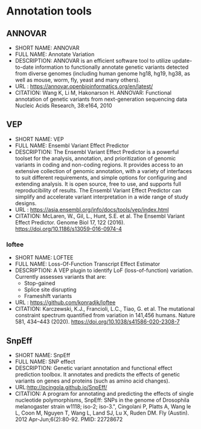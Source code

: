 # Annotation tools

## ANNOVAR
- SHORT NAME: ANNOVAR
- FULL NAME: Annotate Variation
- DESCRIPTION: ANNOVAR is an efficient software tool to utilize update-to-date information to functionally annotate genetic variants detected from diverse genomes (including human genome hg18, hg19, hg38, as well as mouse, worm, fly, yeast and many others).
- URL : https://annovar.openbioinformatics.org/en/latest/
- CITATION: Wang K, Li M, Hakonarson H. ANNOVAR: Functional annotation of genetic variants from next-generation sequencing data Nucleic Acids Research, 38:e164, 2010

## VEP
- SHORT NAME: VEP
- FULL NAME: Ensembl Variant Effect Predictor
- DESCRIPTION: The Ensembl Variant Effect Predictor is a powerful toolset for the analysis, annotation, and prioritization of genomic variants in coding and non-coding regions. It provides access to an extensive collection of genomic annotation, with a variety of interfaces to suit different requirements, and simple options for configuring and extending analysis. It is open source, free to use, and supports full reproducibility of results. The Ensembl Variant Effect Predictor can simplify and accelerate variant interpretation in a wide range of study designs.
- URL : https://asia.ensembl.org/info/docs/tools/vep/index.html
- CITATION: McLaren, W., Gil, L., Hunt, S.E. et al. The Ensembl Variant Effect Predictor. Genome Biol 17, 122 (2016). https://doi.org/10.1186/s13059-016-0974-4

### loftee
- SHORT NAME: LOFTEE
- FULL NAME: Loss-Of-Function Transcript Effect Estimator
- DESCRIPTION: A VEP plugin to identify LoF (loss-of-function) variation. 
Currently assesses variants that are:
  - Stop-gained
  - Splice site disrupting
  - Frameshift variants
- URL : https://github.com/konradjk/loftee
- CITATION: Karczewski, K.J., Francioli, L.C., Tiao, G. et al. The mutational constraint spectrum quantified from variation in 141,456 humans. Nature 581, 434–443 (2020). https://doi.org/10.1038/s41586-020-2308-7

## SnpEff
- SHORT NAME: SnpEff
- FULL NAME: SNP effect
- DESCRIPTION: Genetic variant annotation and functional effect prediction toolbox. It annotates and predicts the effects of genetic variants on genes and proteins (such as amino acid changes).
- URL:http://pcingola.github.io/SnpEff/
- CITATION: A program for annotating and predicting the effects of single nucleotide polymorphisms, SnpEff: SNPs in the genome of Drosophila melanogaster strain w1118; iso-2; iso-3.", Cingolani P, Platts A, Wang le L, Coon M, Nguyen T, Wang L, Land SJ, Lu X, Ruden DM. Fly (Austin). 2012 Apr-Jun;6(2):80-92. PMID: 22728672
